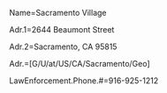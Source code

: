 Name=Sacramento Village

Adr.1=2644 Beaumont Street

Adr.2=Sacramento, CA 95815

Adr.=[G/U/at/US/CA/Sacramento/Geo]

LawEnforcement.Phone.#=916-925-1212